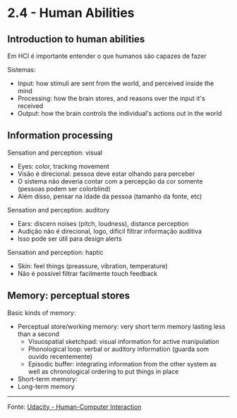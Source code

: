 # 2.4 - Human Abilities

## Introduction to human abilities

Em HCI é importante entender o que humanos são capazes de fazer

Sistemas: 
- Input: how stimuli are sent from the world, and perceived inside the mind
- Processing: how the brain stores, and reasons over the input it's received
- Output: how the brain controls the individual's actions out in the world

## Information processing

Sensation and perception: visual 
- Eyes: color, tracking movement
- Visão é direcional: pessoa deve estar olhando para perceber
- O sistema não deveria contar com a percepção da cor somente (pessoas podem ser colorblind)
- Além disso, pensar na idade da pessoa (tamanho da fonte, etc)

Sensation and perception: auditory
- Ears: discern noises (pitch, loudness), distance perception
- Audição não é direcional, logo, difícil filtrar informação auditiva
- Isso pode ser útil para design alerts

Sensation and perception: haptic
- Skin: feel things (preassure, vibration, temperature)
- Não é possível filtrar facilmente touch feedback

## Memory: perceptual stores

Basic kinds of memory:
- Perceptual store/working memory: very short term memory lasting less than a second
	- Visuospatial sketchpad: visual information for active manipulation
	- Phonological loop: verbal or auditory information (guarda som ouvido recentemente)
	- Episodic buffer: integrating information from the other system as well as chronological ordering to put things in place
- Short-term memory:
- Long-term memory

***

Fonte: [Udacity - Human-Computer Interaction](https://www.udacity.com/course/human-computer-interaction--ud400)